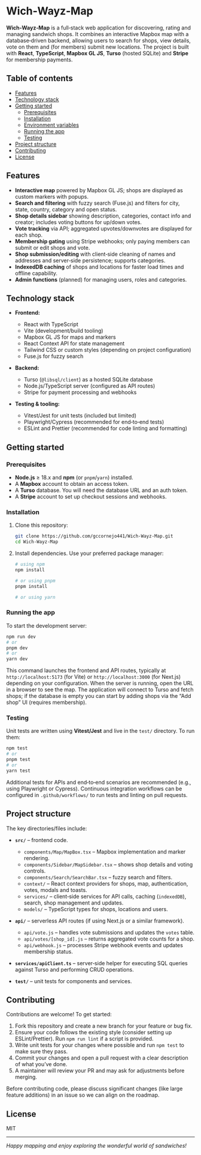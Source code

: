 # Wich‑Wayz‑Map

**Wich‑Wayz‑Map** is a full‑stack web application for discovering, rating and managing sandwich shops.  It combines an interactive Mapbox map with a database‑driven backend, allowing users to search for shops, view details, vote on them and (for members) submit new locations.  The project is built with **React**, **TypeScript**, **Mapbox GL JS**, **Turso** (hosted SQLite) and **Stripe** for membership payments.

## Table of contents

- [Features](#features)
- [Technology stack](#technology-stack)
- [Getting started](#getting-started)
  - [Prerequisites](#prerequisites)
  - [Installation](#installation)
  - [Environment variables](#environment-variables)
  - [Running the app](#running-the-app)
  - [Testing](#testing)
- [Project structure](#project-structure)
- [Contributing](#contributing)
- [License](#license)

## Features

- **Interactive map** powered by Mapbox GL JS; shops are displayed as custom markers with popups.
- **Search and filtering** with fuzzy search (Fuse.js) and filters for city, state, country, category and open status.
- **Shop details sidebar** showing description, categories, contact info and creator; includes voting buttons for up/down votes.
- **Vote tracking** via API; aggregated upvotes/downvotes are displayed for each shop.
- **Membership gating** using Stripe webhooks; only paying members can submit or edit shops and vote.
- **Shop submission/editing** with client‑side cleaning of names and addresses and server‑side persistence; supports categories.
- **IndexedDB caching** of shops and locations for faster load times and offline capability.
- **Admin functions** (planned) for managing users, roles and categories.

## Technology stack

- **Frontend:**
  - React with TypeScript
  - Vite (development/build tooling)
  - Mapbox GL JS for maps and markers
  - React Context API for state management
  - Tailwind CSS or custom styles (depending on project configuration)
  - Fuse.js for fuzzy search

- **Backend:**
  - Turso (`@libsql/client`) as a hosted SQLite database
  - Node.js/TypeScript server (configured as API routes)
  - Stripe for payment processing and webhooks

- **Testing & tooling:**
  - Vitest/Jest for unit tests (included but limited)
  - Playwright/Cypress (recommended for end‑to‑end tests)
  - ESLint and Prettier (recommended for code linting and formatting)

## Getting started

### Prerequisites

- **Node.js** ≥ 18.x and **npm** (or `pnpm`/`yarn`) installed.
- A **Mapbox** account to obtain an access token.
- A **Turso** database.  You will need the database URL and an auth token.
- A **Stripe** account to set up checkout sessions and webhooks.

### Installation

1. Clone this repository:

   ```bash
   git clone https://github.com/gccornejo441/Wich-Wayz-Map.git
   cd Wich-Wayz-Map
   ```

2. Install dependencies.  Use your preferred package manager:

   ```bash
   # using npm
   npm install

   # or using pnpm
   pnpm install

   # or using yarn

### Running the app

To start the development server:

```bash
npm run dev
# or
pnpm dev
# or
yarn dev
```

This command launches the frontend and API routes, typically at `http://localhost:5173` (for Vite) or `http://localhost:3000` (for Next.js) depending on your configuration.  When the server is running, open the URL in a browser to see the map.  The application will connect to Turso and fetch shops; if the database is empty you can start by adding shops via the “Add shop” UI (requires membership).

### Testing

Unit tests are written using **Vitest/Jest** and live in the `test/` directory.  To run them:

```bash
npm test
# or
pnpm test
# or
yarn test
```

Additional tests for APIs and end‑to‑end scenarios are recommended (e.g., using Playwright or Cypress).  Continuous integration workflows can be configured in `.github/workflows/` to run tests and linting on pull requests.

## Project structure

The key directories/files include:

- **`src/`** – frontend code.
  - `components/Map/MapBox.tsx` – Mapbox implementation and marker rendering.
  - `components/Sidebar/MapSidebar.tsx` – shows shop details and voting controls.
  - `components/Search/SearchBar.tsx` – fuzzy search and filters.
  - `context/` – React context providers for shops, map, authentication, votes, modals and toasts.
  - `services/` – client‑side services for API calls, caching (`indexedDB`), search, shop management and updates.
  - `models/` – TypeScript types for shops, locations and users.

- **`api/`** – serverless API routes (if using Next.js or a similar framework).
  - `api/vote.js` – handles vote submissions and updates the `votes` table.
  - `api/votes/[shop_id].js` – returns aggregated vote counts for a shop.
  - `api/webhook.js` – processes Stripe webhook events and updates membership status.

- **`services/apiClient.ts`** – server‑side helper for executing SQL queries against Turso and performing CRUD operations.

- **`test/`** – unit tests for components and services.

## Contributing

Contributions are welcome!  To get started:

1. Fork this repository and create a new branch for your feature or bug fix.
2. Ensure your code follows the existing style (consider setting up ESLint/Prettier).  Run `npm run lint` if a script is provided.
3. Write unit tests for your changes where possible and run `npm test` to make sure they pass.
4. Commit your changes and open a pull request with a clear description of what you’ve done.
5. A maintainer will review your PR and may ask for adjustments before merging.

Before contributing code, please discuss significant changes (like large feature additions) in an issue so we can align on the roadmap.

## License

MIT

---

*Happy mapping and enjoy exploring the wonderful world of sandwiches!*
